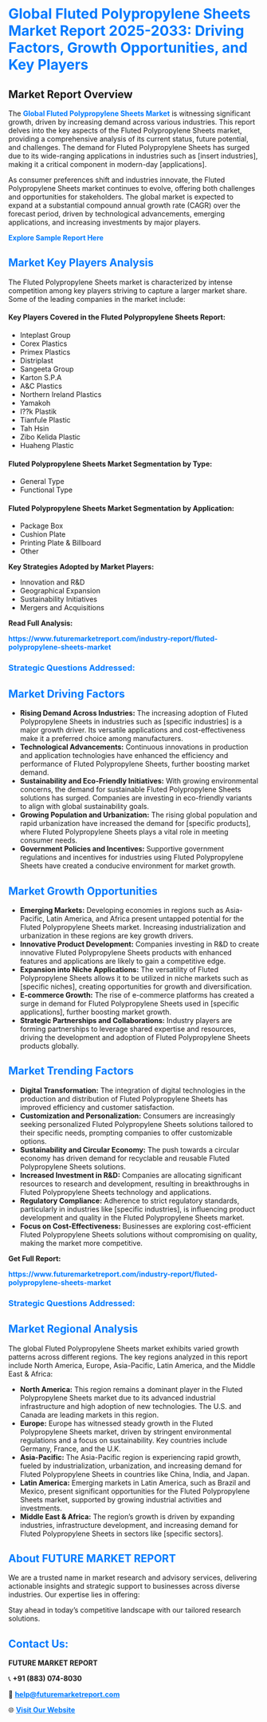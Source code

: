 <h1 style="color: #007BFF;">Global Fluted Polypropylene Sheets Market Report 2025-2033: Driving Factors, Growth Opportunities, and Key Players</h1>

<section id="overview">
<h2>Market Report Overview</h2>
<p>The <a href="https://www.futuremarketreport.com/industry-report/fluted-polypropylene-sheets-market" style="color: #007BFF; text-decoration: none;"><strong>Global Fluted Polypropylene Sheets Market</strong></a> is witnessing significant growth, driven by increasing demand across various industries. This report delves into the key aspects of the Fluted Polypropylene Sheets market, providing a comprehensive analysis of its current status, future potential, and challenges. The demand for Fluted Polypropylene Sheets has surged due to its wide-ranging applications in industries such as [insert industries], making it a critical component in modern-day [applications].</p>
<p>As consumer preferences shift and industries innovate, the Fluted Polypropylene Sheets market continues to evolve, offering both challenges and opportunities for stakeholders. The global market is expected to expand at a substantial compound annual growth rate (CAGR) over the forecast period, driven by technological advancements, emerging applications, and increasing investments by major players.</p>
</section>

<section id="overview">
<p><a href="https://www.futuremarketreport.com/request-sample/reportId=30835" style="color: #007BFF; text-decoration: none;"><strong>Explore Sample Report Here</strong></a></p>
</section>

<section id="key-players">
<h2 style="color: #007BFF;">Market Key Players Analysis</h2>
<p>The Fluted Polypropylene Sheets market is characterized by intense competition among key players striving to capture a larger market share. Some of the leading companies in the market include:</p>
<h4>Key Players Covered in the Fluted Polypropylene Sheets Report:</h4>
<ul><li>Inteplast Group</li><li>Corex Plastics</li><li>Primex Plastics</li><li>Distriplast</li><li>Sangeeta Group</li><li>Karton S.P.A</li><li>A&amp;C Plastics</li><li>Northern Ireland Plastics</li><li>Yamakoh</li><li>I??k Plastik</li><li>Tianfule Plastic</li><li>Tah Hsin</li><li>Zibo Kelida Plastic</li><li>Huaheng Plastic</li></ul>
<h4>Fluted Polypropylene Sheets Market Segmentation by Type:</h4>
<ul><li>General Type</li><li>Functional Type</li></ul>

<h4>Fluted Polypropylene Sheets Market Segmentation by Application:</h4>
<ul><li>Package Box</li><li>Cushion Plate</li><li>Printing Plate &amp; Billboard</li><li>Other</li></ul>
<p><strong>Key Strategies Adopted by Market Players:</strong></p>
<ul>
<li>Innovation and R&D</li>
<li>Geographical Expansion</li>
<li>Sustainability Initiatives</li>
<li>Mergers and Acquisitions</li>
</ul>
</section>

<section>
<p><strong>Read Full Analysis: </strong></p><a href="https://www.futuremarketreport.com/industry-report/fluted-polypropylene-sheets-market" style="color: #007BFF; text-decoration: none;"><strong>https://www.futuremarketreport.com/industry-report/fluted-polypropylene-sheets-market</strong></a>
<h3 style="color: #007BFF;">Strategic Questions Addressed:</h3>
</section>

<section id="driving-factors">
<h2 style="color: #007BFF;">Market Driving Factors</h2>
<ul>
<li><strong>Rising Demand Across Industries:</strong> The increasing adoption of Fluted Polypropylene Sheets in industries such as [specific industries] is a major growth driver. Its versatile applications and cost-effectiveness make it a preferred choice among manufacturers.</li>
<li><strong>Technological Advancements:</strong> Continuous innovations in production and application technologies have enhanced the efficiency and performance of Fluted Polypropylene Sheets, further boosting market demand.</li>
<li><strong>Sustainability and Eco-Friendly Initiatives:</strong> With growing environmental concerns, the demand for sustainable Fluted Polypropylene Sheets solutions has surged. Companies are investing in eco-friendly variants to align with global sustainability goals.</li>
<li><strong>Growing Population and Urbanization:</strong> The rising global population and rapid urbanization have increased the demand for [specific products], where Fluted Polypropylene Sheets plays a vital role in meeting consumer needs.</li>
<li><strong>Government Policies and Incentives:</strong> Supportive government regulations and incentives for industries using Fluted Polypropylene Sheets have created a conducive environment for market growth.</li>
</ul>
</section>

<section id="growth-opportunities">
<h2 style="color: #007BFF;">Market Growth Opportunities</h2>
<ul>
<li><strong>Emerging Markets:</strong> Developing economies in regions such as Asia-Pacific, Latin America, and Africa present untapped potential for the Fluted Polypropylene Sheets market. Increasing industrialization and urbanization in these regions are key growth drivers.</li>
<li><strong>Innovative Product Development:</strong> Companies investing in R&D to create innovative Fluted Polypropylene Sheets products with enhanced features and applications are likely to gain a competitive edge.</li>
<li><strong>Expansion into Niche Applications:</strong> The versatility of Fluted Polypropylene Sheets allows it to be utilized in niche markets such as [specific niches], creating opportunities for growth and diversification.</li>
<li><strong>E-commerce Growth:</strong> The rise of e-commerce platforms has created a surge in demand for Fluted Polypropylene Sheets used in [specific applications], further boosting market growth.</li>
<li><strong>Strategic Partnerships and Collaborations:</strong> Industry players are forming partnerships to leverage shared expertise and resources, driving the development and adoption of Fluted Polypropylene Sheets products globally.</li>
</ul>
</section>

<section id="trending-factors">
<h2 style="color: #007BFF;">Market Trending Factors</h2>
<ul>
<li><strong>Digital Transformation:</strong> The integration of digital technologies in the production and distribution of Fluted Polypropylene Sheets has improved efficiency and customer satisfaction.</li>
<li><strong>Customization and Personalization:</strong> Consumers are increasingly seeking personalized Fluted Polypropylene Sheets solutions tailored to their specific needs, prompting companies to offer customizable options.</li>
<li><strong>Sustainability and Circular Economy:</strong> The push towards a circular economy has driven demand for recyclable and reusable Fluted Polypropylene Sheets solutions.</li>
<li><strong>Increased Investment in R&D:</strong> Companies are allocating significant resources to research and development, resulting in breakthroughs in Fluted Polypropylene Sheets technology and applications.</li>
<li><strong>Regulatory Compliance:</strong> Adherence to strict regulatory standards, particularly in industries like [specific industries], is influencing product development and quality in the Fluted Polypropylene Sheets market.</li>
<li><strong>Focus on Cost-Effectiveness:</strong> Businesses are exploring cost-efficient Fluted Polypropylene Sheets solutions without compromising on quality, making the market more competitive.</li>
</ul>
</section>

<section>
<p><strong>Get Full Report: </strong></p><a href="https://www.futuremarketreport.com/industry-report/fluted-polypropylene-sheets-market" style="color: #007BFF; text-decoration: none;"><strong>https://www.futuremarketreport.com/industry-report/fluted-polypropylene-sheets-market</strong></a>
<h3 style="color: #007BFF;">Strategic Questions Addressed:</h3>
</section>


<section id="regional-analysis">
<h2 style="color: #007BFF;">Market Regional Analysis</h2>
<p>The global Fluted Polypropylene Sheets market exhibits varied growth patterns across different regions. The key regions analyzed in this report include North America, Europe, Asia-Pacific, Latin America, and the Middle East & Africa:</p>
<ul>
<li><strong>North America:</strong> This region remains a dominant player in the Fluted Polypropylene Sheets market due to its advanced industrial infrastructure and high adoption of new technologies. The U.S. and Canada are leading markets in this region.</li>
<li><strong>Europe:</strong> Europe has witnessed steady growth in the Fluted Polypropylene Sheets market, driven by stringent environmental regulations and a focus on sustainability. Key countries include Germany, France, and the U.K.</li>
<li><strong>Asia-Pacific:</strong> The Asia-Pacific region is experiencing rapid growth, fueled by industrialization, urbanization, and increasing demand for Fluted Polypropylene Sheets in countries like China, India, and Japan.</li>
<li><strong>Latin America:</strong> Emerging markets in Latin America, such as Brazil and Mexico, present significant opportunities for the Fluted Polypropylene Sheets market, supported by growing industrial activities and investments.</li>
<li><strong>Middle East & Africa:</strong> The region’s growth is driven by expanding industries, infrastructure development, and increasing demand for Fluted Polypropylene Sheets in sectors like [specific sectors].</li>
</ul>
</section>

<footer>
<h2 style="color: #007BFF;">About FUTURE MARKET REPORT</h2>
<p>We are a trusted name in market research and advisory services, delivering actionable insights and strategic support to businesses across diverse industries. Our expertise lies in offering:</p>

<p>Stay ahead in today’s competitive landscape with our tailored research solutions.</p>

<h2 style="color: #007BFF;">Contact Us:</h2>
<p><strong>FUTURE MARKET REPORT</strong></p>
<p>📞 <strong>+91 (883) 074-8030</strong></p>
<p>📧 <strong><a href="mailto:help@futuremarketreport.com" style="color: #007BFF;">help@futuremarketreport.com</a></strong></p>
<p>🌐 <strong><a href="https://www.futuremarketreport.com/" style="color: #007BFF;">Visit Our Website</a></strong></p>
</footer>